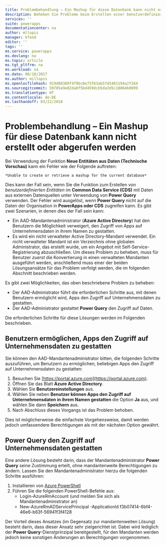 ```yaml
---
title: Problembehandlung – Ein Mashup für diese Datenbank kann nicht erstellt oder abgerufen werden | Microsoft-Dokumentation
description: Beheben Sie Probleme beim Erstellen einer benutzerdefinierten Entität mithilfe von CDS und Power Query, indem Sie mit Administratorrechten Änderungen an AAD-Einschränkungen vornehmen.
services: ''
suite: powerapps
documentationcenter: na
author: mllopis
manager: kfend
editor: ''
tags: ''
ms.service: powerapps
ms.devlang: na
ms.topic: article
ms.tgt_pltfrm: na
ms.workload: na
ms.date: 08/18/2017
ms.author: millopis
ms.openlocfilehash: 919d88309f4f9bc0e73f63ab5fd5401194a2f264
ms.sourcegitcommit: 59785e9e82da8f5bd459dcb5da3d5c18064b0899
ms.translationtype: HT
ms.contentlocale: de-DE
ms.lasthandoff: 03/22/2018
---
```

# <a name="troubleshooting---unable-to-create-or-retrieve-a-mashup-for-this-database"></a>Problembehandlung – Ein Mashup für diese Datenbank kann nicht erstellt oder abgerufen werden
Bei Verwendung der Funktion **Neue Entitäten aus Daten (Technische Vorschau)** kann ein Fehler wie der Folgende auftreten:

    *Unable to create or retrieve a mashup for the current database*

Dies kann der Fall sein, wenn Sie die Funktion zum Erstellen von *benutzerdefinierten Entitäten* im **Common Data Service (CDS)** mit Daten aus externen Datenquellen unter Verwendung von **Power Query** verwenden. Der Fehler wird ausgelöst, wenn **Power Query** nicht auf die Daten der Organisation in **PowerApps oder CDS** zugreifen kann. Es gibt zwei Szenarien, in denen dies der Fall sein kann:

* Ein AAD-Mandantenadministrator (**Azure Active Directory**) hat den Benutzern die Möglichkeit verweigert, den Zugriff von Apps auf Unternehmensdaten in ihrem Namen zu gestatten.
* Es wird ein nicht verwalteter Active Directory-Mandant verwendet. Ein nicht verwalteter Mandant ist ein Verzeichnis ohne globalen Administrator, das erstellt wurde, um ein Angebot mit Self-Service-Registrierung abzuschließen. Um dieses Problem zu beheben, muss für Benutzer *zuerst* die Konvertierung in einen verwalteten Mandanten ausgeführt werden, anschließend muss einer der beiden Lösungsansätze für das Problem verfolgt werden, die im folgenden Abschnitt beschrieben werden.

Es gibt zwei Möglichkeiten, das oben beschriebene Problem zu beheben:

* Der AAD-Administrator führt die erforderlichen Schritte aus, mit denen Benutzern ermöglicht wird, Apps den Zugriff auf Unternehmensdaten zu gestatten.
* Der AAD-Administrator gestattet **Power Query** den Zugriff auf Daten.

Die erforderlichen Schritte für diese Lösungen werden im Folgenden beschrieben.

## <a name="allowing-users-to-give-apps-consent-to-access-company-data"></a>Benutzern ermöglichen, Apps den Zugriff auf Unternehmensdaten zu gestatten

Sie können den AAD-Mandantenadministrator bitten, die folgenden Schritte auszuführen, um Benutzern zu ermöglichen, beliebigen Apps den Zugriff auf Unternehmensdaten zu gestatten:

1. Besuchen Sie [https://portal.azure.com](https://portal.azure.com).
2. Öffnen Sie das Blatt **Azure Active Directory**.
3. Wählen Sie **Benutzereinstellungen** aus.
4. Wählen Sie neben **Benutzer können Apps den Zugriff auf Unternehmensdaten in ihrem Namen gestatten** die Option **Ja** aus, und wählen Sie dann **Speichern** aus.
5. Nach Abschluss dieses Vorgangs ist das Problem behoben.

Dies ist möglicherweise die einfachste Vorgehensweise, damit werden jedoch umfassendere Berechtigungen als mit der nächsten Option gewährt.

## <a name="allowing-power-query-to-access-company-data"></a>Power Query den Zugriff auf Unternehmensdaten gestatten
Eine andere Lösung besteht darin, dass der Mandantenadministrator **Power Query** seine Zustimmung erteilt, ohne mandantenweite Berechtigungen zu ändern. Lassen Sie den Mandantenadministrator hierzu die folgenden Schritte ausführen:

1. Installieren von [Azure PowerShell](https://docs.microsoft.com/powershell/azure/install-azurerm-ps)
2. Führen Sie die folgenden PowerShell-Befehle aus:
   * Login-AzureRmAccount (und melden Sie sich als Mandantenadministrator an)
   * New-AzureRmADServicePrincipal -ApplicationId f3b07414-6bf4-46e6-b63f-56941f3f4128

Der Vorteil dieses Ansatzes (im Gegensatz zur mandantenweiten Lösung) besteht darin, dass dieser Ansatz sehr zielgerichtet ist. Dabei wird lediglich der **Power Query**-Dienstprinzipal bereitgestellt, für den Mandanten werden jedoch keine sonstigen Änderungen an Berechtigungen vorgenommen.

